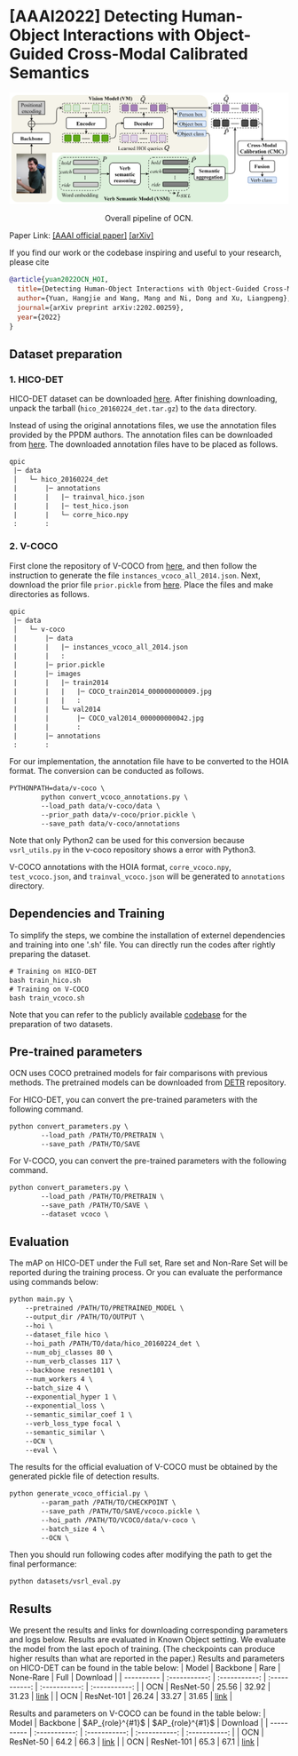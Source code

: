 # [AAAI2022] Detecting Human-Object Interactions with Object-Guided Cross-Modal Calibrated Semantics 

<div align="center">
  <img src=".github/OCN_pipeline.png" width="900px" />
  <p>Overall pipeline of OCN.</p>
</div>
 
Paper Link: [[AAAI official paper]](https://ojs.aaai.org/index.php/AAAI/article/view/20229)
[[arXiv]](https://arxiv.org/abs/2202.00259)

If you find our work or the codebase inspiring and useful to your research, please cite
```bibtex
@article{yuan2022OCN_HOI,
  title={Detecting Human-Object Interactions with Object-Guided Cross-Modal Calibrated Semantics},
  author={Yuan, Hangjie and Wang, Mang and Ni, Dong and Xu, Liangpeng},
  journal={arXiv preprint arXiv:2202.00259},
  year={2022}
}
```
## Dataset preparation
### 1. HICO-DET
HICO-DET dataset can be downloaded [here](https://drive.google.com/open?id=1QZcJmGVlF9f4h-XLWe9Gkmnmj2z1gSnk). After finishing downloading, unpack the tarball (`hico_20160224_det.tar.gz`) to the `data` directory.

Instead of using the original annotations files, we use the annotation files provided by the PPDM authors. The annotation files can be downloaded from [here](https://drive.google.com/open?id=1WI-gsNLS-t0Kh8TVki1wXqc3y2Ow1f2R). The downloaded annotation files have to be placed as follows.
```
qpic
 |─ data
 │   └─ hico_20160224_det
 |       |─ annotations
 |       |   |─ trainval_hico.json
 |       |   |─ test_hico.json
 |       |   └─ corre_hico.npy
 :       :
```

### 2. V-COCO
First clone the repository of V-COCO from [here](https://github.com/s-gupta/v-coco), and then follow the instruction to generate the file `instances_vcoco_all_2014.json`. Next, download the prior file `prior.pickle` from [here](https://drive.google.com/drive/folders/10uuzvMUCVVv95-xAZg5KS94QXm7QXZW4). Place the files and make directories as follows.
```
qpic
 |─ data
 │   └─ v-coco
 |       |─ data
 |       |   |─ instances_vcoco_all_2014.json
 |       |   :
 |       |─ prior.pickle
 |       |─ images
 |       |   |─ train2014
 |       |   |   |─ COCO_train2014_000000000009.jpg
 |       |   |   :
 |       |   └─ val2014
 |       |       |─ COCO_val2014_000000000042.jpg
 |       |       :
 |       |─ annotations
 :       :
```
For our implementation, the annotation file have to be converted to the HOIA format. The conversion can be conducted as follows.
```
PYTHONPATH=data/v-coco \
        python convert_vcoco_annotations.py \
        --load_path data/v-coco/data \
        --prior_path data/v-coco/prior.pickle \
        --save_path data/v-coco/annotations
```
Note that only Python2 can be used for this conversion because `vsrl_utils.py` in the v-coco repository shows a error with Python3.

V-COCO annotations with the HOIA format, `corre_vcoco.npy`, `test_vcoco.json`, and `trainval_vcoco.json` will be generated to `annotations` directory.

## Dependencies and Training
To simplify the steps, we combine the installation of externel dependencies and training into one '.sh' file. You can directly run the codes after rightly preparing the dataset.
```
# Training on HICO-DET
bash train_hico.sh
# Training on V-COCO
bash train_vcoco.sh
```
Note that you can refer to the publicly available [codebase](https://github.com/hitachi-rd-cv/qpic) for the preparation of two datasets.


## Pre-trained parameters
OCN uses COCO pretrained models for fair comparisons with previous methods. The pretrained models can be downloaded from [DETR](https://github.com/facebookresearch/detr) repository. 

For HICO-DET, you can convert the pre-trained parameters with the following command.
```
python convert_parameters.py \
        --load_path /PATH/TO/PRETRAIN \
        --save_path /PATH/TO/SAVE
```
For V-COCO, you can convert the pre-trained parameters with the following command.
```
python convert_parameters.py \
        --load_path /PATH/TO/PRETRAIN \
        --save_path /PATH/TO/SAVE \
        --dataset vcoco \
```



## Evaluation
The mAP on HICO-DET under the Full set, Rare set and Non-Rare Set will be reported during the training process. Or you can evaluate the performance using commands below:
```
python main.py \
    --pretrained /PATH/TO/PRETRAINED_MODEL \
    --output_dir /PATH/TO/OUTPUT \
    --hoi \
    --dataset_file hico \
    --hoi_path /PATH/TO/data/hico_20160224_det \
    --num_obj_classes 80 \
    --num_verb_classes 117 \
    --backbone resnet101 \
    --num_workers 4 \
    --batch_size 4 \
    --exponential_hyper 1 \
    --exponential_loss \
    --semantic_similar_coef 1 \
    --verb_loss_type focal \
    --semantic_similar \
    --OCN \
    --eval \
```

The results for the official evaluation of V-COCO must be obtained by the generated pickle file of detection results.
```
python generate_vcoco_official.py \
        --param_path /PATH/TO/CHECKPOINT \
        --save_path /PATH/TO/SAVE/vcoco.pickle \
        --hoi_path /PATH/TO/VCOCO/data/v-coco \
        --batch_size 4 \
        --OCN \
```
Then you should run following codes after modifying the path to get the final performance:
```
python datasets/vsrl_eval.py
```

## Results
We present the results and links for downloading corresponding parameters and logs below. Results are evaluated in Known Object setting. We evaluate the model from the last epoch of training. (The checkpoints can produce higher results than what are reported in the paper.) Results and parameters on HICO-DET can be found in the table below: 
| Model | Backbone | Rare | None-Rare | Full | Download |
| ---------- | :-----------:  | :-----------:  | :-----------: | :-----------: | :-----------: |
| OCN | ResNet-50 | 25.56 | 32.92 | 31.23 | [link](https://zjueducn-my.sharepoint.com/:u:/g/personal/hj_yuan_zju_edu_cn/EcaO1pep2XtKoG-8U9NFvfkBNpG5n34Tb_ccxeMbOdo6Sg?e=hcbspJ) |
| OCN | ResNet-101 | 26.24 | 33.27 | 31.65 | [link](https://zjueducn-my.sharepoint.com/:u:/g/personal/hj_yuan_zju_edu_cn/EaDjNk2OZpFCpNRYIzmBZI4BMbO7NglqiWoPqfO9hcKzOg?e=Crsuw7) |

Results and parameters on V-COCO can be found in the table below:
| Model | Backbone | $AP_{role}^{#1}$ | $AP_{role}^{#1}$ | Download |
| ---------- | :-----------:  | :-----------:  | :-----------: | :-----------: |
| OCN | ResNet-50 | 64.2 | 66.3 | [link](https://zjueducn-my.sharepoint.com/:u:/g/personal/hj_yuan_zju_edu_cn/EejYy8FsT4tPpsjjOvn2ZDsBckBu2C2g7eA0javN055MAQ?e=vQLTmm) |
| OCN | ResNet-101 | 65.3 | 67.1 | [link](https://zjueducn-my.sharepoint.com/:u:/g/personal/hj_yuan_zju_edu_cn/EZiXop8K4VJGu_dB9eTMIVABiCM6K4p_r0I3saUdQgtuLg?e=Pl5Yjh) |
